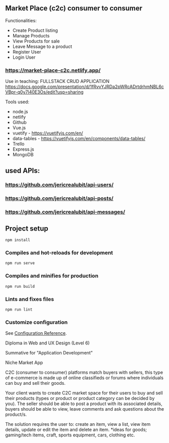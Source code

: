## Market Place (c2c) consumer to consumer

Functionalities:

- Create Product listing
- Manage Products
- View Products for sale
- Leave Message to a product
- Register User
- Login User

### https://market-place-c2c.netlify.app/

Use in teaching: FULLSTACK CRUD APPLICATION
https://docs.google.com/presentation/d/1fRvvYJRDa2pWRcADrtdrhmNBL6cVBpr-q0y7l40E3Os/edit?usp=sharing

Tools used:

- node.js
- netlify
- Github
- Vue.js
- vuetify - https://vuetifyjs.com/en/
- data-tables - https://vuetifyjs.com/en/components/data-tables/
- Trello
- Express.js
- MongoDB

## used APIs:

### https://github.com/jericrealubit/api-users/

### https://github.com/jericrealubit/api-posts/

### https://github.com/jericrealubit/api-messages/

## Project setup

```
npm install
```

### Compiles and hot-reloads for development

```
npm run serve
```

### Compiles and minifies for production

```
npm run build
```

### Lints and fixes files

```
npm run lint
```

### Customize configuration

See [Configuration Reference](https://cli.vuejs.org/config/).

Diploma in Web and UX Design (Level 6)

Summative for "Application Development"

Niche Market App

C2C (consumer to consumer) platforms match buyers with sellers, this type of e-commerce is made up of online classifieds or forums where individuals can buy and sell their goods.

Your client wants to create C2C market space for their users to buy and sell their products (types or product or product category can be decided by you). The seller should be able to post a product with its associated details, buyers should be able to view, leave comments and ask questions about the product/s.

The solution requires the user to: create an item, view a list, view item details, update or edit the item and delete an item.
\*ideas for goods; gaming/tech items, craft, sports equipment, cars, clothing etc.
